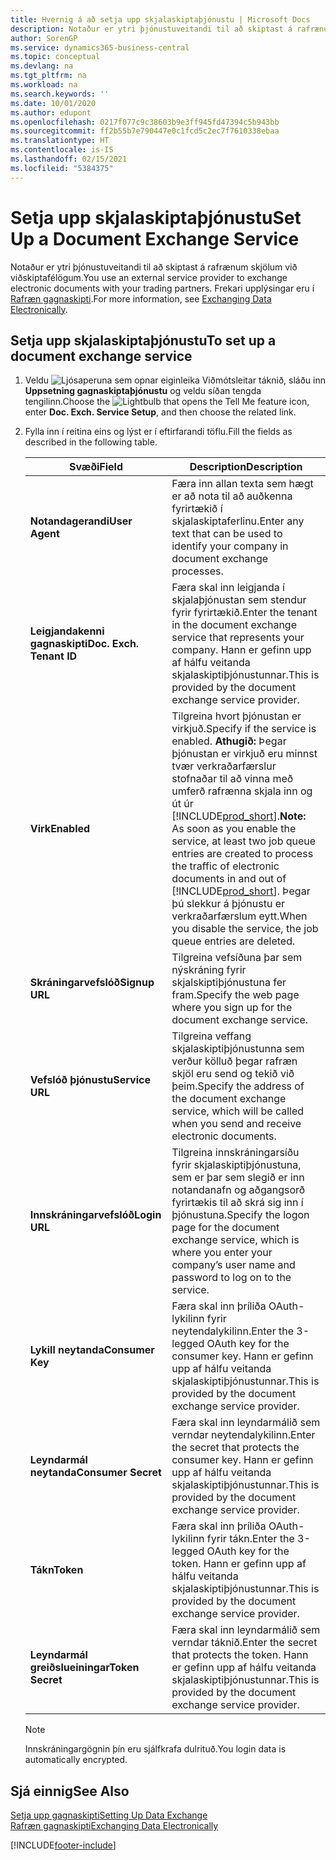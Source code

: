 ```yaml
---
title: Hvernig á að setja upp skjalaskiptaþjónustu | Microsoft Docs
description: Notaður er ytri þjónustuveitandi til að skiptast á rafrænum skjölum við viðskiptafélögum.
author: SorenGP
ms.service: dynamics365-business-central
ms.topic: conceptual
ms.devlang: na
ms.tgt_pltfrm: na
ms.workload: na
ms.search.keywords: ''
ms.date: 10/01/2020
ms.author: edupont
ms.openlocfilehash: 0217f077c9c38603b9e3ff945fd47394c5b943bb
ms.sourcegitcommit: ff2b55b7e790447e0c1fcd5c2ec7f7610338ebaa
ms.translationtype: HT
ms.contentlocale: is-IS
ms.lasthandoff: 02/15/2021
ms.locfileid: "5384375"
---
```

# <a name="set-up-a-document-exchange-service"></a><span data-ttu-id="1dcde-103">Setja upp skjalaskiptaþjónustu</span><span class="sxs-lookup"><span data-stu-id="1dcde-103">Set Up a Document Exchange Service</span></span>
<span data-ttu-id="1dcde-104">Notaður er ytri þjónustuveitandi til að skiptast á rafrænum skjölum við viðskiptafélögum.</span><span class="sxs-lookup"><span data-stu-id="1dcde-104">You use an external service provider to exchange electronic documents with your trading partners.</span></span> <span data-ttu-id="1dcde-105">Frekari upplýsingar eru í [Rafræn gagnaskipti](across-data-exchange.md).</span><span class="sxs-lookup"><span data-stu-id="1dcde-105">For more information, see [Exchanging Data Electronically](across-data-exchange.md).</span></span>  

## <a name="to-set-up-a-document-exchange-service"></a><span data-ttu-id="1dcde-106">Setja upp skjalaskiptaþjónustu</span><span class="sxs-lookup"><span data-stu-id="1dcde-106">To set up a document exchange service</span></span>  
1. <span data-ttu-id="1dcde-107">Veldu ![Ljósaperuna sem opnar eiginleika Viðmótsleitar](media/ui-search/search_small.png "Segðu mér hvað þú vilt gera") táknið, sláðu inn **Uppsetning gagnaskiptaþjónustu** og veldu síðan tengda tengilinn.</span><span class="sxs-lookup"><span data-stu-id="1dcde-107">Choose the ![Lightbulb that opens the Tell Me feature](media/ui-search/search_small.png "Tell me what you want to do") icon, enter **Doc. Exch. Service Setup**, and then choose the related link.</span></span>  
2. <span data-ttu-id="1dcde-108">Fylla inn í reitina eins og lýst er í eftirfarandi töflu.</span><span class="sxs-lookup"><span data-stu-id="1dcde-108">Fill the fields as described in the following table.</span></span>  

    |<span data-ttu-id="1dcde-109">Svæði</span><span class="sxs-lookup"><span data-stu-id="1dcde-109">Field</span></span>|<span data-ttu-id="1dcde-110">Description</span><span class="sxs-lookup"><span data-stu-id="1dcde-110">Description</span></span>|  
    |---------------------------------|---------------------------------------|  
    |<span data-ttu-id="1dcde-111">**Notandagerandi**</span><span class="sxs-lookup"><span data-stu-id="1dcde-111">**User Agent**</span></span>|<span data-ttu-id="1dcde-112">Færa inn allan texta sem hægt er að nota til að auðkenna fyrirtækið í skjalaskiptaferlinu.</span><span class="sxs-lookup"><span data-stu-id="1dcde-112">Enter any text that can be used to identify your company in document exchange processes.</span></span>|  
    |<span data-ttu-id="1dcde-113">**Leigjandakenni gagnaskipti**</span><span class="sxs-lookup"><span data-stu-id="1dcde-113">**Doc. Exch. Tenant ID**</span></span>|<span data-ttu-id="1dcde-114">Færa skal inn leigjanda í skjalaþjónustan sem stendur fyrir fyrirtækið.</span><span class="sxs-lookup"><span data-stu-id="1dcde-114">Enter the tenant in the document exchange service that represents your company.</span></span> <span data-ttu-id="1dcde-115">Hann er gefinn upp af hálfu veitanda skjalaskiptiþjónustunnar.</span><span class="sxs-lookup"><span data-stu-id="1dcde-115">This is provided by the document exchange service provider.</span></span>|  
    |<span data-ttu-id="1dcde-116">**Virk**</span><span class="sxs-lookup"><span data-stu-id="1dcde-116">**Enabled**</span></span>|<span data-ttu-id="1dcde-117">Tilgreina hvort þjónustan er virkjuð.</span><span class="sxs-lookup"><span data-stu-id="1dcde-117">Specify if the service is enabled.</span></span> <span data-ttu-id="1dcde-118">**Athugið:** Þegar þjónustan er virkjuð eru minnst tvær verkraðarfærslur stofnaðar til að vinna með umferð rafrænna skjala inn og út úr [!INCLUDE[prod_short](includes/prod_short.md)].</span><span class="sxs-lookup"><span data-stu-id="1dcde-118">**Note:**  As soon as you enable the service, at least two job queue entries are created to process the traffic of electronic documents in and out of [!INCLUDE[prod_short](includes/prod_short.md)].</span></span> <span data-ttu-id="1dcde-119">Þegar þú slekkur á þjónustu er verkraðarfærslum eytt.</span><span class="sxs-lookup"><span data-stu-id="1dcde-119">When you disable the service, the job queue entries are deleted.</span></span>|  
    |<span data-ttu-id="1dcde-120">**Skráningarvefslóð**</span><span class="sxs-lookup"><span data-stu-id="1dcde-120">**Signup URL**</span></span>|<span data-ttu-id="1dcde-121">Tilgreina vefsíðuna þar sem nýskráning fyrir skjalskiptiþjónustuna fer fram.</span><span class="sxs-lookup"><span data-stu-id="1dcde-121">Specify the web page where you sign up for the document exchange service.</span></span>|  
    |<span data-ttu-id="1dcde-122">**Vefslóð þjónustu**</span><span class="sxs-lookup"><span data-stu-id="1dcde-122">**Service URL**</span></span>|<span data-ttu-id="1dcde-123">Tilgreina veffang skjalaskiptiþjónustunna sem verður kölluð þegar rafræn skjöl eru send og tekið við þeim.</span><span class="sxs-lookup"><span data-stu-id="1dcde-123">Specify the address of the document exchange service, which will be called when you send and receive electronic documents.</span></span>|  
    |<span data-ttu-id="1dcde-124">**Innskráningarvefslóð**</span><span class="sxs-lookup"><span data-stu-id="1dcde-124">**Login URL**</span></span>|<span data-ttu-id="1dcde-125">Tilgreina innskráningarsíðu fyrir skjalaskiptiþjónustuna, sem er þar sem slegið er inn notandanafn og aðgangsorð fyrirtækis til að skrá sig inn í þjónustuna.</span><span class="sxs-lookup"><span data-stu-id="1dcde-125">Specify the logon page for the document exchange service, which is where you enter your company’s user name and password to log on to the service.</span></span>|  
    |<span data-ttu-id="1dcde-126">**Lykill neytanda**</span><span class="sxs-lookup"><span data-stu-id="1dcde-126">**Consumer Key**</span></span>|<span data-ttu-id="1dcde-127">Færa skal inn þríliða OAuth-lykilinn fyrir neytendalykilinn.</span><span class="sxs-lookup"><span data-stu-id="1dcde-127">Enter the 3-legged OAuth key for the consumer key.</span></span> <span data-ttu-id="1dcde-128">Hann er gefinn upp af hálfu veitanda skjalaskiptiþjónustunnar.</span><span class="sxs-lookup"><span data-stu-id="1dcde-128">This is provided by the document exchange service provider.</span></span>|  
    |<span data-ttu-id="1dcde-129">**Leyndarmál neytanda**</span><span class="sxs-lookup"><span data-stu-id="1dcde-129">**Consumer Secret**</span></span>|<span data-ttu-id="1dcde-130">Færa skal inn leyndarmálið sem verndar neytendalykilinn.</span><span class="sxs-lookup"><span data-stu-id="1dcde-130">Enter the secret that protects the consumer key.</span></span> <span data-ttu-id="1dcde-131">Hann er gefinn upp af hálfu veitanda skjalaskiptiþjónustunnar.</span><span class="sxs-lookup"><span data-stu-id="1dcde-131">This is provided by the document exchange service provider.</span></span>|  
    |<span data-ttu-id="1dcde-132">**Tákn**</span><span class="sxs-lookup"><span data-stu-id="1dcde-132">**Token**</span></span>|<span data-ttu-id="1dcde-133">Færa skal inn þríliða OAuth-lykilinn fyrir tákn.</span><span class="sxs-lookup"><span data-stu-id="1dcde-133">Enter the 3-legged OAuth key for the token.</span></span> <span data-ttu-id="1dcde-134">Hann er gefinn upp af hálfu veitanda skjalaskiptiþjónustunnar.</span><span class="sxs-lookup"><span data-stu-id="1dcde-134">This is provided by the document exchange service provider.</span></span>|  
    |<span data-ttu-id="1dcde-135">**Leyndarmál greiðslueiningar**</span><span class="sxs-lookup"><span data-stu-id="1dcde-135">**Token Secret**</span></span>|<span data-ttu-id="1dcde-136">Færa skal inn leyndarmálið sem verndar táknið.</span><span class="sxs-lookup"><span data-stu-id="1dcde-136">Enter the secret that protects the token.</span></span> <span data-ttu-id="1dcde-137">Hann er gefinn upp af hálfu veitanda skjalaskiptiþjónustunnar.</span><span class="sxs-lookup"><span data-stu-id="1dcde-137">This is provided by the document exchange service provider.</span></span>|  

    > [!NOTE]  
    > <span data-ttu-id="1dcde-138">Innskráningargögnin þín eru sjálfkrafa dulrituð.</span><span class="sxs-lookup"><span data-stu-id="1dcde-138">You login data is automatically encrypted.</span></span>

## <a name="see-also"></a><span data-ttu-id="1dcde-139">Sjá einnig</span><span class="sxs-lookup"><span data-stu-id="1dcde-139">See Also</span></span>  
[<span data-ttu-id="1dcde-140">Setja upp gagnaskipti</span><span class="sxs-lookup"><span data-stu-id="1dcde-140">Setting Up Data Exchange</span></span>](across-set-up-data-exchange.md)  
[<span data-ttu-id="1dcde-141">Rafræn gagnaskipti</span><span class="sxs-lookup"><span data-stu-id="1dcde-141">Exchanging Data Electronically</span></span>](across-data-exchange.md)


[!INCLUDE[footer-include](includes/footer-banner.md)]